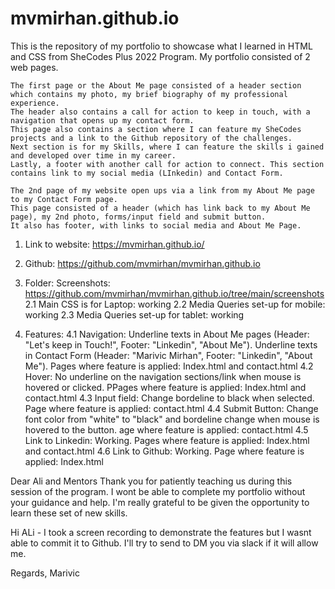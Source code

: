 # mvmirhan.github.io
 This is the repository of my portfolio to showcase what I learned in HTML and CSS from SheCodes Plus 2022 Program.
 My portfolio consisted of 2 web pages.

    The first page or the About Me page consisted of a header section which contains my photo, my brief biography of my professional experience.
    The header also contains a call for action to keep in touch, with a navigation that opens up my contact form.
    This page also contains a section where I can feature my SheCodes projects and a link to the Github repository of the challenges.
    Next section is for my Skills, where I can feature the skills i gained and developed over time in my career.
    Lastly, a footer with another call for action to connect. This section contains link to my social media (LInkedin) and Contact Form. 
    
    The 2nd page of my website open ups via a link from my About Me page to my Contact Form page.
    This page consisted of a header (which has link back to my About Me page), my 2nd photo, forms/input field and submit button.
    It also has footer, with links to social media and About Me Page.

 1. Link to website: https://mvmirhan.github.io/

 2. Github: https://github.com/mvmirhan/mvmirhan.github.io

 3. Folder: Screenshots: https://github.com/mvmirhan/mvmirhan.github.io/tree/main/screenshots
    2.1 Main CSS is for Laptop: working
    2.2 Media Queries set-up for mobile: working
    2.3 Media Queries set-up for tablet: working

 4. Features:
    4.1 Navigation: Underline texts in About Me pages (Header: "Let's keep in Touch!", Footer: "Linkedin", "About Me"). Underline texts in Contact Form (Header: "Marivic Mirhan", Footer: "Linkedin", "About Me"). Pages where feature is applied: Index.html and contact.html
    4.2 Hover: No underline on the navigation sections/link when mouse is hovered or clicked. PPages where feature is applied: Index.html and contact.html
    4.3 Input field: Change bordeline to black when selected. Page where feature is applied: contact.html
    4.4 Submit Button: Change font color from "white" to "black" and bordeline change when mouse is hovered to the button. age where feature is applied: contact.html
    4.5 Link to Linkedin: Working. Pages where feature is applied: Index.html and contact.html
    4.6 Link to Github: Working. Page where feature is applied: Index.html


Dear Ali and Mentors
Thank you for patiently teaching us during this session of the program.
I wont be able to complete my portfolio without your guidance and help.
I'm really grateful to be given the opportunity to learn these set of new skills.

Hi ALi - I took a screen recording to demonstrate the features but I wasnt able to commit it to Github. I'll try to send to DM you via slack if it will allow me.

Regards,
Marivic


    


